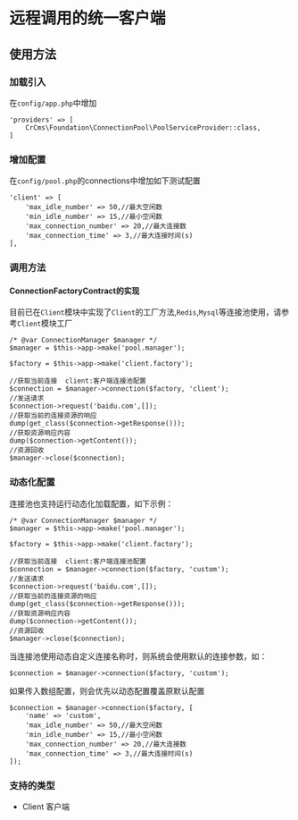 # 远程调用的统一客户端

## 使用方法

### 加载引入

在`config/app.php`中增加
```
'providers' => [
    CrCms\Foundation\ConnectionPool\PoolServiceProvider::class,
]
```

### 增加配置

在`config/pool.php`的connections中增加如下测试配置
```
'client' => [
    'max_idle_number' => 50,//最大空闲数
    'min_idle_number' => 15,//最小空闲数
    'max_connection_number' => 20,//最大连接数
    'max_connection_time' => 3,//最大连接时间(s)
],
```

### 调用方法

#### ConnectionFactoryContract的实现
目前已在`Client`模块中实现了`Client`的工厂方法,`Redis`,`Mysql`等连接池使用，请参考`Client`模块工厂

```
/* @var ConnectionManager $manager */
$manager = $this->app->make('pool.manager');

$factory = $this->app->make('client.factory');

//获取当前连接  client:客户端连接池配置
$connection = $manager->connection($factory, 'client');
//发送请求
$connection->request('baidu.com',[]);
//获取当前的连接资源的响应
dump(get_class($connection->getResponse()));
//获取资源响应内容
dump($connection->getContent());
//资源回收
$manager->close($connection);
```

### 动态化配置

连接池也支持运行动态化加载配置，如下示例：
```
/* @var ConnectionManager $manager */
$manager = $this->app->make('pool.manager');

$factory = $this->app->make('client.factory');

//获取当前连接  client:客户端连接池配置
$connection = $manager->connection($factory, 'custom');
//发送请求
$connection->request('baidu.com',[]);
//获取当前的连接资源的响应
dump(get_class($connection->getResponse()));
//获取资源响应内容
dump($connection->getContent());
//资源回收
$manager->close($connection);
```

当连接池使用动态自定义连接名称时，则系统会使用默认的连接参数，如：

```
$connection = $manager->connection($factory, 'custom');
```

如果传入数组配置，则会优先以动态配置覆盖原默认配置

```
$connection = $manager->connection($factory, [
    'name' => 'custom',
    'max_idle_number' => 50,//最大空闲数
    'min_idle_number' => 15,//最小空闲数
    'max_connection_number' => 20,//最大连接数
    'max_connection_time' => 3,//最大连接时间(s)
]);
```

### 支持的类型
- Client 客户端
